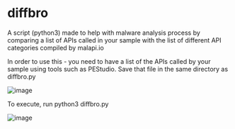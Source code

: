 # diffbro
A script (python3) made to help with malware analysis process by comparing a list of APIs called in your sample with the list of different API categories compiled by malapi.io

In order to use this - you need to have a list of the APIs called by your sample using tools such as PEStudio.
Save that file in the same directory as diffbro.py

![image](https://user-images.githubusercontent.com/6753178/146219826-c3935df7-c660-4c37-afe6-dccdd6c1b7b6.png)

To execute, run
python3 diffbro.py

![image](https://user-images.githubusercontent.com/6753178/146219957-517e4fd5-7ca6-4aba-801c-4203e7caa628.png)
